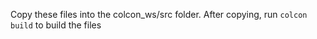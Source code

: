 Copy these files into the colcon_ws/src folder.
After copying, run `colcon build` to build the files
